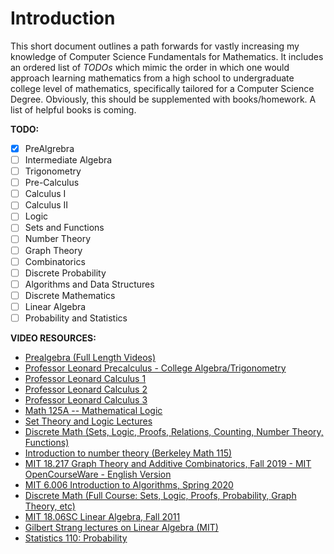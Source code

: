 # Introduction

This short document outlines a path forwards for vastly increasing my knowledge
of Computer Science Fundamentals for Mathematics. It includes an ordered list of
<em>TODOs</em> which mimic the order in which one would approach learning
mathematics from a high school to undergraduate college level of mathematics,
specifically tailored for a Computer Science Degree. Obviously, this should be
supplemented with books/homework. A list of helpful books is coming.

**TODO:**

- [x] PreAlgrebra
- [ ] Intermediate Algebra
- [ ] Trigonometry
- [ ] Pre-Calculus
- [ ] Calculus I
- [ ] Calculus II
- [ ] Logic
- [ ] Sets and Functions
- [ ] Number Theory
- [ ] Graph Theory
- [ ] Combinatorics
- [ ] Discrete Probability
- [ ] Algorithms and Data Structures
- [ ] Discrete Mathematics
- [ ] Linear Algebra
- [ ] Probability and Statistics

**VIDEO RESOURCES:**

- [Prealgebra (Full Length Videos)](https://inv.nadeko.net/playlist?list=PL4C9296DF81B9EF13)
- [Professor Leonard Precalculus - College Algebra/Trigonometry](https://yewtu.be/playlist?list=PLDesaqWTN6ESsmwELdrzhcGiRhk5DjwLP)
- [Professor Leonard Calculus 1](https://inv.nadeko.net/playlist?list=PLF797E961509B4EB5)
- [Professor Leonard Calculus 2](https://invidious.nerdvpn.de/playlist?list=PLDesaqWTN6EQ2J4vgsN1HyBeRADEh4Cw-)
- [Professor Leonard Calculus 3](https://yewtu.be/playlist?list=PLDesaqWTN6ESk16YRmzuJ8f6-rnuy0Ry7)
- [Math 125A -- Mathematical Logic](https://invidious.nerdvpn.de/playlist?list=PLjJhPCaCziSRSUtQiTA_yx5TJ76G_EqUJ)
- [Set Theory and Logic Lectures](https://yewtu.be/playlist?list=PLPgKBibhNh73rAqxIaltEHw-qwMJISwOL)
- [Discrete Math (Sets, Logic, Proofs, Relations, Counting, Number Theory, Functions)](https://yewtu.be/playlist?list=PLDDGPdw7e6Ag1EIznZ-m-qXu4XX3A0cIz)
- [Introduction to number theory (Berkeley Math 115)](https://inv.nadeko.net/playlist?list=PL8yHsr3EFj53L8sMbzIhhXSAOpuZ1Fov8)
- [MIT 18.217 Graph Theory and Additive Combinatorics, Fall 2019 - MIT OpenCourseWare - English Version](https://inv.nadeko.net/playlist?list=PLpXfHEl2fzl4Fm0z5unaXOBF6x9e7LBc0)
- [MIT 6.006 Introduction to Algorithms, Spring 2020](https://inv.nadeko.net/playlist?list=PLUl4u3cNGP63EdVPNLG3ToM6LaEUuStEY)
- [Discrete Math (Full Course: Sets, Logic, Proofs, Probability, Graph Theory, etc)](https://inv.nadeko.net/playlist?list=PLHXZ9OQGMqxersk8fUxiUMSIx0DBqsKZS)
- [MIT 18.06SC Linear Algebra, Fall 2011](https://inv.nadeko.net/playlist?list=PL221E2BBF13BECF6C)
- [Gilbert Strang lectures on Linear Algebra (MIT)](https://inv.nadeko.net/playlist?list=PL49CF3715CB9EF31D)
- [Statistics 110: Probability](https://inv.nadeko.net/playlist?list=PL2SOU6wwxB0uwwH80KTQ6ht66KWxbzTIo)
